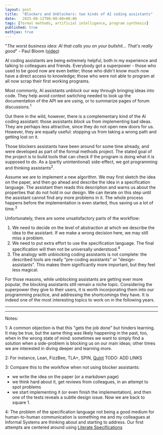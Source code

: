 ```yaml
---
layout: post
title:  "Blockers and Unblockers: two kinds of AI coding assistants"
date:   2025-08-12T00:00:00+00:00
tags: [formal methods, artificial intelligence, program synthesis]
published: true
mathjax: true
---
```


"_The worst business idea: AI that calls you on your bullshit... That's really good_" - Paul Bloom ([video](https://youtu.be/BTLSRL1IC6o?si=ygADl5wgOTknHX9N&t=1444))

AI coding assistants are being extremely helpful, both in my experience and talking to colleagues and friends.
Everybody got a superpower - those who used to be good now are even better; those who didn't know much now have a direct access to knowledge; those who were not able to program at all now scrap their first working programs.

Most commonly, AI assistants _unblock_ our way through bringing ideas into code.
They help avoid context switching needed to look up the documentation of the API we are using, or to summarize pages of forum discussions.<sup>1</sup>

Out there in the wild, however, there is a complementary kind of the AI coding assistant: those assistants _block_ us from implementing bad ideas.
They are perhaps less attractive, since they do not open new doors for us. 
However, they are equally useful: stopping us from taking a wrong path and getting lost on it.

Those blockers assistants have been around for some time already, and were developed as part of the formal methods project.
The stated goal of the project is to build tools that can check if the program is doing what it is supposed to do.
As a (partly unintentional) side-effect, we got programming and thinking assistants<sup>2</sup>.

Assume we are to implement a new algorithm.
We may first sketch the idea on the paper, and then go ahead and describe the idea in a specification language.
The assistant then reads this description and warns us about the properties that do not hold in our design.
We can iterate on this step until the assistant cannot find any more problems in it.
The whole process happens before the implementation is even started, thus saving us a lot of time.<sup>3</sup>

Unfortunately, there are some unsatisfactory parts of the workflow:
 1. We need to decide on the level of abstraction at which we describe the idea to the assistant. If we make a wrong decision here, we may still miss a problem.
 2. We need to put extra effort to use the specification language. The final specification will then not be universally understood.<sup>4</sup>
 3. The analogy with unblocking coding assistants is not complete: the described tools are really "pre-coding assistants" or "design-assistants". This makes them significantly more important, but they feel less magical.

For those reasons, while unblocking assistants are getting ever more popular, the blocking assistants still remain a niche topic.
Considering the superpower they give to their users, it is worth incorporating them into our programming practice, and addressing the shortcomings they have.
It is indeed one of the most interesting topics to work on in the following years.








---
---
Notes:



1: A common objection is that this "gets the job done" but hinders learning. It may be true, but the same thing was likely happening in the past, too, when in the wrong state of mind: sometimes we want to simply find a solution when a side-problem is blocking us on our main ideas; other times we are interested in diving deeper and learning more.

2: For instance, Lean, FizzBee, TLA+, SPIN, [Quint](https://quint-lang.org/) TODO: ADD LINKS

3: Compare this to the workflow when not using blocker assistants: 
 - we write the idea on the paper (or a markdown page)
 - we think hard about it, get reviews from colleagues, in an attempt to spot problems
 - we start implementing it (or even finish the implementation), and then one of the tests reveals a subtle design issue. Now we are back to square 1.

4: The problem of the specification language not being a good medium for human-to-human communication is something me and my colleagues at Informal Systems are thinking about and starting to address. Our first attempts are centered around using [Literate Specifications](https://quint-lang.org/docs/literate)